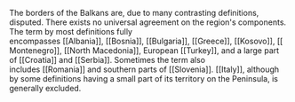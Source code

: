 The borders of the Balkans are, due to many contrasting definitions, disputed. There exists no universal agreement on the region's components. The term by most definitions fully encompasses [[Albania]], [[Bosnia]], [[Bulgaria]], [[Greece]], [[Kosovo]], [[Montenegro]], [[North Macedonia]], European [[Turkey]], and a large part of [[Croatia]] and [[Serbia]]. Sometimes the term also includes [[Romania]] and southern parts of [[Slovenia]]. [[Italy]], although by some definitions having a small part of its territory on the Peninsula, is generally excluded.